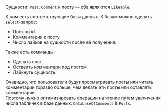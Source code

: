 Сущности: `Post`, `Comment` к посту — оба являются `Likeable`.

К ним есть соответствующие базы данных. К базам можно сделать `select`-запрос:

- Пост по id.
- Комментарии к посту.
- Число лайков на сущности после её получения.

Также есть комманды:

- Сделать пост.
- Оставить комментари под постом.
- Лайкнуть сущность.


Очевидно, что пользователи будут просматривать посты или читать комментарии гораздо больше, чем делать эти посты или оставлять комментарии.  
Поэтому нужно оптимизировать операции на чтение путём увеличения числа табличек в базе данных: `DatabaseOfComments` & `Posts`.
